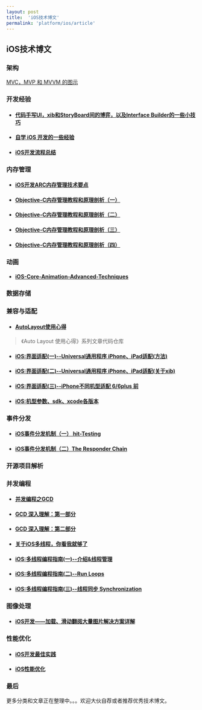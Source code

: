 ```yaml
---
layout: post
title:  'iOS技术博文'
permalink: 'platform/ios/article'
---
```


## iOS技术博文

### 架构
[MVC，MVP 和 MVVM 的图示](http://www.ruanyifeng.com/blog/2015/02/mvcmvp_mvvm.html)

### 开发经验
* #### [代码手写UI，xib和StoryBoard间的博弈，以及Interface Builder的一些小技巧](http://onevcat.com/2013/12/code-vs-xib-vs-storyboard/)

* #### [自学 iOS 开发的一些经验](http://limboy.me/ios/2014/12/31/learning-ios.html)

* #### [iOS开发流程总结](http://mobile.51cto.com/hot-410540.htm)

### 内存管理
* #### [iOS开发ARC内存管理技术要点](http://www.cnblogs.com/flyFreeZn/p/4264220.html)

* #### [Objective-C内存管理教程和原理剖析（一）](http://blog.jobbole.com/66197/)

* #### [Objective-C内存管理教程和原理剖析（二）](http://blog.jobbole.com/66363/)

* #### [Objective-C内存管理教程和原理剖析（三）](http://blog.jobbole.com/66369/)

* #### [Objective-C内存管理教程和原理剖析（四）](http://blog.jobbole.com/66372/)

### 动画
* #### [iOS-Core-Animation-Advanced-Techniques](https://github.com/AttackOnDobby/iOS-Core-Animation-Advanced-Techniques)

### 数据存储

### 兼容与适配

* #### [AutoLayout使用心得](https://github.com/johnlui/AutoLayout)
> 《Auto Layout 使用心得》系列文章代码仓库

* #### [iOS:界面适配(一)--Universal通用程序 iPhone、iPad适配(方法)](http://blog.csdn.net/houseq/article/details/39990343)

* #### [iOS:界面适配(二)--Universal通用程序 iPhone、iPad适配(关于xib)](http://blog.csdn.net/houseq/article/details/40047813)

* #### [iOS:界面适配(三)--iPhone不同机型适配 6/6plus 前](http://blog.csdn.net/houseq/article/details/40051207)

* #### [ iOS:机型参数、sdk、xcode各版本](http://blog.csdn.net/houseq/article/details/24474073)

### 事件分发
* #### [iOS事件分发机制（一） hit-Testing](http://suenblog.duapp.com/blog/100031/iOS%E4%BA%8B%E4%BB%B6%E5%88%86%E5%8F%91%E6%9C%BA%E5%88%B6%EF%BC%88%E4%B8%80%EF%BC%89%20hit-Testing)

* #### [iOS事件分发机制（二）The Responder Chain](http://suenblog.duapp.com/blog/100032/iOS%E4%BA%8B%E4%BB%B6%E5%88%86%E5%8F%91%E6%9C%BA%E5%88%B6%EF%BC%88%E4%BA%8C%EF%BC%89The%20Responder%20Chain)

### 开源项目解析

### 并发编程
* #### [并发编程之GCD](http://blog.xcodev.com/archives/gcd-intro/)

* #### [GCD 深入理解：第一部分](https://github.com/nixzhu/dev-blog/blob/master/2014-04-19-grand-central-dispatch-in-depth-part-1.md)

* #### [GCD 深入理解：第二部分](https://github.com/nixzhu/dev-blog/blob/master/2014-05-14-grand-central-dispatch-in-depth-part-2.md)

* #### [关于iOS多线程，你看我就够了](http://www.jianshu.com/p/0b0d9b1f1f19#)

* #### [iOS:多线程编程指南(一)--介绍&线程管理](http://blog.csdn.net/houseq/article/details/28418467)

* #### [ iOS:多线程编程指南(二)--Run Loops](http://blog.csdn.net/houseq/article/details/28597141)

* #### [iOS:多线程编程指南(三)--线程同步 Synchronization](http://blog.csdn.net/houseq/article/details/28865421)

### 图像处理
* #### [iOS开发——加载、滑动翻阅大量图片解决方案详解](http://blog.csdn.net/yiyaaixuexi/article/details/8252400)

### 性能优化
* #### [iOS开发最佳实践](https://github.com/futurice/ios-good-practices)

* #### [iOS性能优化](http://www.jianshu.com/p/9e1f0b44935c#)

### 最后
更多分类和文章正在整理中。。。欢迎大伙自荐或者推荐优秀技术博文。
